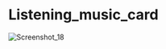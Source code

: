 # Listening_music_card
![Screenshot_18](https://user-images.githubusercontent.com/86238635/220752759-f3f63216-cb24-44b8-b71f-b48378ec898a.png)

